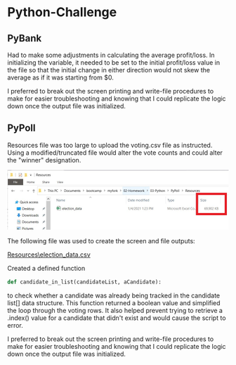 # Python-Challenge

## PyBank

Had to make some adjustments in calculating the average profit/loss.  In initializing the variable, it needed to be set to the initial profit/loss value in the file so that the initial change in either direction would not skew the average as if it was starting from $0.

I preferred to break out the screen printing and write-file procedures to make for easier troubleshooting and knowing that I could replicate the logic down once the output file was initialized.

## PyPoll
Resources file was too large to upload the voting.csv file as instructed.  Using a modified/truncated file would alter the vote counts and could alter the "winner" designation.

![Election csv file size](https://github.com/pulliam-chris/Python-Challenge/blob/main/images/election_data_csv_filesize.jpg "Election csv file size")

The following file was used to create the screen and file outputs:

[Resources\election_data.csv](https://oregon.bootcampcontent.com/Oregon_Coding_Bootcamp/uofo-por-data-pt-12-2020-u-c/-/blob/master/02-Homework/03-Python/PyPoll/Resources/election_data.csv "election_data")

Created a defined function 

```python
def candidate_in_list(candidateList, aCandidate):
```

to check whether a candidate was already being tracked in the candidate list[] data structure.  This function returned a boolean value and simplified the loop through the voting rows.  It also helped prevent trying to retrieve a .index() value for a candidate that didn't exist and would cause the script to error.

I preferred to break out the screen printing and write-file procedures to make for easier troubleshooting and knowing that I could replicate the logic down once the output file was initialized.